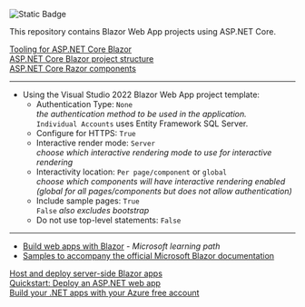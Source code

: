 ![Static Badge](https://img.shields.io/badge/repo-blazorprojects-blue?style=for-the-badge)

This repository contains Blazor Web App projects using ASP.NET Core.

[Tooling for ASP.NET Core Blazor](https://learn.microsoft.com/en-us/aspnet/core/blazor/tooling)\
[ASP.NET Core Blazor project structure](https://learn.microsoft.com/en-us/aspnet/core/blazor/project-structure)\
[ASP.NET Core Razor components](https://learn.microsoft.com/en-us/aspnet/core/blazor/components)

---

- Using the Visual Studio 2022 Blazor Web App project template:
  - Authentication Type: `None`\
  *the authentication method to be used in the application.*\
  `Individual Accounts` uses Entity Framework SQL Server.
  - Configure for HTTPS: `True`
  - Interactive render mode: `Server`\
  *choose which interactive rendering mode to use for interactive rendering*
  - Interactivity location: `Per page/component` or `global`\
  *choose which components will have interactive rendering enabled (global for all pages/components but does not allow authentication)*
  - Include sample pages: `True`\
  `False` *also excludes bootstrap*
  - Do not use top-level statements: `False`

---
- [Build web apps with Blazor](https://learn.microsoft.com/en-us/training/paths/build-web-apps-with-blazor/) - *Microsoft learning path*
- [Samples to accompany the official Microsoft Blazor documentation](https://github.com/dotnet/blazor-samples)


[Host and deploy server-side Blazor apps](https://learn.microsoft.com/en-us/aspnet/core/blazor/host-and-deploy/server)\
[Quickstart: Deploy an ASP.NET web app](https://learn.microsoft.com/en-us/azure/app-service/quickstart-dotnetcore)\
[Build your .NET apps with your Azure free account](https://azure.microsoft.com/en-us/free/dotnet)
